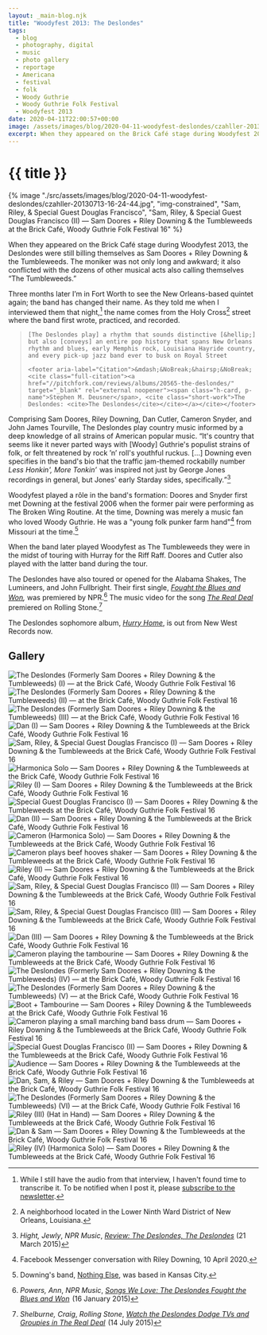 ```yaml
---
layout: _main-blog.njk
title: "Woodyfest 2013: The Deslondes"
tags: 
  - blog
  - photography, digital
  - music
  - photo gallery
  - reportage
  - Americana
  - festival
  - folk
  - Woody Guthrie
  - Woody Guthrie Folk Festival
  - Woodyfest 2013
date: 2020-04-11T22:00:57+00:00
image: /assets/images/blog/2020-04-11-woodyfest-deslondes/czahller-20130713-16-24-44.jpgczahller-20130713-17-52-12.jpg
excerpt: When they appeared on the Brick Café stage during Woodyfest 2013, the Deslondes were still billing themselves as Sam Doores + Riley Downing &amp; the Tumbleweeds.
---
```

<!-- markdownlint-disable MD025 -->
# {{ title }}

<!-- markdownlint-enable MD025 --><mpb-dialog-img>

{% image "./src/assets/images/blog/2020-04-11-woodyfest-deslondes/czahller-20130713-16-24-44.jpg", "img-constrained", "Sam, Riley, & Special Guest Douglas Francisco", "Sam, Riley, & Special Guest Douglas Francisco (II) — Sam Doores + Riley Downing & the Tumbleweeds at the Brick Café, Woody Guthrie Folk Festival 16" %}</mpb-dialog-img>

When they appeared on the <span class="h-card p-organization">Brick Caf&eacute;</span> stage during Woodyfest <time datetime="2013-07-13T16:00-5:00">2013</time>, the <span class="h-card p-organization">Deslondes</span> were still billing themselves as <span class="h-card p-organization">Sam Doores + Riley Downing &amp; the Tumbleweeds.</span> The moniker was not only long and awkward; it also conflicted with the dozens of other musical acts also calling themselves “The Tumbleweeds.”

<time datetime="2013-09-28T18:00-5:00">Three months</time> later I’m in Fort Worth to see the New Orleans-based quintet again; the band has changed their name. As they told me when I interviewed them that night,[^1] the name comes from the Holy Cross[^2] street where the band first wrote, practiced, and recorded.

<blockquote cite="//pitchfork.com/reviews/albums/20565-the-deslondes/">

    [The Deslondes play] a rhythm that sounds distinctive [&hellip;] but also [conveys] an entire pop history that spans New Orleans rhythm and blues, early Memphis rock, Louisiana Hayride country, and every pick-up jazz band ever to busk on Royal Street

    <footer aria-label="Citation">&mdash;&NoBreak;&hairsp;&NoBreak;<cite class="full-citation"><a href="//pitchfork.com/reviews/albums/20565-the-deslondes/" target="_blank" rel="external noopener"><span class="h-card, p-name">Stephen M. Deusner</span>, <cite class="short-work">The Deslondes: <cite>The Deslondes</cite></cite></a></cite></footer>
</blockquote>

Comprising <span class="h-card p-name">Sam Doores</span>, <span class="h-card p-name">Riley Downing</span>, <span class="h-card p-name">Dan Cutler</span>, <span class="h-card p-name">Cameron Snyder</span>, and <span class="h-card p-name">John James Tourville</span>, The Deslondes play country music informed by a deep knowledge of all strains of American popular music. <q>It's country that seems like it never parted ways with [Woody] Guthrie's populist strains of folk, or felt threatened by rock &rsquo;n&rsquo; roll's youthful ruckus. [&hellip;] Downing even specifies in the band's bio that the traffic jam-themed rockabilly number <cite class="short-work">Less Honkin', More Tonkin&rsquo;&NoBreak;&hairsp;</cite> was inspired not just by George Jones recordings in general, but Jones' early Starday sides, specifically.</q>[^3]

Woodyfest played a r&ocirc;le in the band's formation: Doores and Snyder first met Downing at the festival <time datetime="2006-07">2006</time> when the former pair were performing as <span class="h-card p-organization">The Broken Wing Routine</span>. At the time, Downing was merely a music fan who loved Woody Guthrie. He was a "young folk punker farm hand"[^4] from Missouri at the time.[^5]

When the band later played Woodyfest as The Tumbleweeds they were in the midst of touring with <span class="h-card p-organization">Hurray for the Riff Raff</span>. Doores and Cutler also played with the latter band during the tour.

The Deslondes have also toured or opened for the <span class="h-card p-organization">Alabama Shakes</span>, <span class="h-card p-organization">The Lumineers</span>, and <span class="h-card p-name">John Fullbright</span>. Their first single, <cite class="short-work"><a href="//geo.music.apple.com/us/album/fought-the-blues-and-won-yum-yum-single/1436938689?mt=1&app=music&at=10ldhk" target="_blank" rel="external noopener">Fought the Blues and Won</a>,</cite> was premiered by <span class="h-card p-organization">NPR</span>.[^6] The music video for the song <cite class="short-work"><a href="//geo.music.apple.com/us/album/the-real-deal/1436829892?i=1436830041&mt=1&app=music&at=10ldhk" target="_blank" rel="external noopener">The Real Deal</a></cite> premiered on <span class="h-card p-organization">Rolling Stone</span>.[^7]</p>

The Deslondes sophomore album, <cite><a href="//geo.music.apple.com/us/album/hurry-home/1436938021?mt=1&app=music&at=10ldhk" target="_blank" rel="external noopener">Hurry Home</a></cite>, is out from <span class="h-card p-organization">New West Records</span> now.

[^1]: While I still have the audio from that interview, I haven't found time to transcribe it. To be notified when I post it, please [subscribe to the newsletter](/contact/newsletter).

[^2]: A neighborhood located in the Lower Ninth Ward District of New Orleans, Louisiana.

[^3]: <cite class="h-card p-name full-citation">Hight, Jewly</cite>, <cite>NPR Music</cite>, <cite class="short-work"><a href="https://www.npr.org/2015/05/31/410046950/first-listen-the-deslondes-the-deslondes" target="_blank" rel="external noopener">Review: The Deslondes, <cite>The Deslondes</cite></a></cite> (<time datetime="2015-05-31T11:03-4:00">21 March 2015</time>)

[^4]: Facebook Messenger conversation with Riley Downing, <time datetime="2020-04-10">10 April 2020.</time>

[^5]: Downing's band, <span class="h-card p-organization"><a href="https://youtu.be/h4eF4QF9DaE" target="_blank" rel="external noopener">Nothing Else</a></span>, was based in Kansas City.

[^6]: <cite class="h-card p-name full-citation">Powers, Ann</cite>, <cite>NPR Music</cite>, <cite class="short-work"><a href="https://www.npr.org/2015/01/16/377747322/the-deslondes-fought-the-blues-and-won" target="_blank" rel="external noopener">Songs We Love: The Deslondes <cite class="short-work">Fought the Blues and Won</cite></a>&NoBreak;&hairsp;&NoBreak;</cite> (<time datetime="2015-01-16T14:00-5:00">16 January 2015</time>)

[^7]: <cite class="h-card p-name full-citation">Shelburne, Craig</cite>, <cite>Rolling Stone</cite>, <cite class="short-work"><a href="https://www.rollingstone.com/music/music-country/watch-the-deslondes-dodge-tvs-and-groupies-in-real-deal-video-161564/" target="_blank" rel="external noopener">Watch the Deslondes Dodge <abbr>TV</abbr>s and Groupies in <cite class="short-work">The Real Deal</cite></a>&NoBreak;&hairsp;&NoBreak;</cite> (<time datetime="2015-07-14T13:53-4:00">14 July 2015</time>)

## Gallery

<mpb-dialog-gallery hint rel cols="8">
  
  ![The Deslondes (Formerly Sam Doores + Riley Downing & the Tumbleweeds) (I) — at the Brick Café, Woody Guthrie Folk Festival 16](/assets/images/blog/2020-04-11-woodyfest-deslondes/czahller-20130713-16-13-01.jpg)
  ![The Deslondes (Formerly Sam Doores + Riley Downing & the Tumbleweeds) (II) — at the Brick Café, Woody Guthrie Folk Festival 16](/assets/images/blog/2020-04-11-woodyfest-deslondes/czahller-20130713-16-13-20.jpg)
  ![The Deslondes (Formerly Sam Doores + Riley Downing & the Tumbleweeds) (III) — at the Brick Café, Woody Guthrie Folk Festival 16](/assets/images/blog/2020-04-11-woodyfest-deslondes/czahller-20130713-16-14-06.jpg)
  ![Dan (I) — Sam Doores + Riley Downing & the Tumbleweeds at the Brick Café, Woody Guthrie Folk Festival 16](/assets/images/blog/2020-04-11-woodyfest-deslondes/czahller-20130713-16-15-07.jpg)
  ![Sam, Riley, & Special Guest Douglas Francisco (I) — Sam Doores + Riley Downing & the Tumbleweeds at the Brick Café, Woody Guthrie Folk Festival 16](/assets/images/blog/2020-04-11-woodyfest-deslondes/czahller-20130713-16-16-04.jpg)
  ![Harmonica Solo — Sam Doores + Riley Downing & the Tumbleweeds at the Brick Café, Woody Guthrie Folk Festival 16](/assets/images/blog/2020-04-11-woodyfest-deslondes/czahller-20130713-16-16-22.jpg)
  ![Riley (I) — Sam Doores + Riley Downing & the Tumbleweeds at the Brick Café, Woody Guthrie Folk Festival 16](/assets/images/blog/2020-04-11-woodyfest-deslondes/czahller-20130713-16-17-39.jpg)
  ![Special Guest Douglas Francisco (I) — Sam Doores + Riley Downing & the Tumbleweeds at the Brick Café, Woody Guthrie Folk Festival 16](/assets/images/blog/2020-04-11-woodyfest-deslondes/czahller-20130713-16-17-51.jpg)
  ![Dan (II) — Sam Doores + Riley Downing & the Tumbleweeds at the Brick Café, Woody Guthrie Folk Festival 16](/assets/images/blog/2020-04-11-woodyfest-deslondes/czahller-20130713-16-20-07.jpg)
  ![Cameron (Harmonica Solo) — Sam Doores + Riley Downing & the Tumbleweeds at the Brick Café, Woody Guthrie Folk Festival 16](/assets/images/blog/2020-04-11-woodyfest-deslondes/czahller-20130713-16-21-46.jpg)
  ![Cameron plays beef hooves shaker — Sam Doores + Riley Downing & the Tumbleweeds at the Brick Café, Woody Guthrie Folk Festival 16](/assets/images/blog/2020-04-11-woodyfest-deslondes/czahller-20130713-16-23-03.jpg)
  ![Riley (II) — Sam Doores + Riley Downing & the Tumbleweeds at the Brick Café, Woody Guthrie Folk Festival 16](/assets/images/blog/2020-04-11-woodyfest-deslondes/czahller-20130713-16-24-12.jpg)
  ![Sam, Riley, & Special Guest Douglas Francisco (II) — Sam Doores + Riley Downing & the Tumbleweeds at the Brick Café, Woody Guthrie Folk Festival 16](/assets/images/blog/2020-04-11-woodyfest-deslondes/czahller-20130713-16-24-44.jpg)
  ![Sam, Riley, & Special Guest Douglas Francisco (III) — Sam Doores + Riley Downing & the Tumbleweeds at the Brick Café, Woody Guthrie Folk Festival 16](/assets/images/blog/2020-04-11-woodyfest-deslondes/czahller-20130713-16-24-49.jpg)
  ![Dan (III) — Sam Doores + Riley Downing & the Tumbleweeds at the Brick Café, Woody Guthrie Folk Festival 16](/assets/images/blog/2020-04-11-woodyfest-deslondes/czahller-20130713-16-25-06.jpg)
  ![Cameron playing the tambourine — Sam Doores + Riley Downing & the Tumbleweeds at the Brick Café, Woody Guthrie Folk Festival 16](/assets/images/blog/2020-04-11-woodyfest-deslondes/czahller-20130713-16-25-41.jpg)
  ![The Deslondes (Formerly Sam Doores + Riley Downing & the Tumbleweeds) (IV) — at the Brick Café, Woody Guthrie Folk Festival 16](/assets/images/blog/2020-04-11-woodyfest-deslondes/czahller-20130713-16-27-11.jpg)
  ![The Deslondes (Formerly Sam Doores + Riley Downing & the Tumbleweeds) (V) — at the Brick Café, Woody Guthrie Folk Festival 16](/assets/images/blog/2020-04-11-woodyfest-deslondes/czahller-20130713-16-28-23.jpg)
  ![Boot + Tambourine — Sam Doores + Riley Downing & the Tumbleweeds at the Brick Café, Woody Guthrie Folk Festival 16](/assets/images/blog/2020-04-11-woodyfest-deslondes/czahller-20130713-16-31-20.jpg)
  ![Cameron playing a small marching band bass drum — Sam Doores + Riley Downing & the Tumbleweeds at the Brick Café, Woody Guthrie Folk Festival 16](/assets/images/blog/2020-04-11-woodyfest-deslondes/czahller-20130713-16-34-20.jpg)
  ![Special Guest Douglas Francisco (II) — Sam Doores + Riley Downing & the Tumbleweeds at the Brick Café, Woody Guthrie Folk Festival 16](/assets/images/blog/2020-04-11-woodyfest-deslondes/czahller-20130713-16-34-52.jpg)
  ![Audience — Sam Doores + Riley Downing & the Tumbleweeds at the Brick Café, Woody Guthrie Folk Festival 16](/assets/images/blog/2020-04-11-woodyfest-deslondes/czahller-20130713-16-40-37.jpg)
  ![Dan, Sam, & Riley — Sam Doores + Riley Downing & the Tumbleweeds at the Brick Café, Woody Guthrie Folk Festival 16](/assets/images/blog/2020-04-11-woodyfest-deslondes/czahller-20130713-16-43-03.jpg)
  ![The Deslondes (Formerly Sam Doores + Riley Downing & the Tumbleweeds) (VI) — at the Brick Café, Woody Guthrie Folk Festival 16](/assets/images/blog/2020-04-11-woodyfest-deslondes/czahller-20130713-16-43-52.jpg)
  ![Riley (III) (Hat in Hand) — Sam Doores + Riley Downing & the Tumbleweeds at the Brick Café, Woody Guthrie Folk Festival 16](/assets/images/blog/2020-04-11-woodyfest-deslondes/czahller-20130713-16-52-15.jpg)
  ![Dan & Sam — Sam Doores + Riley Downing & the Tumbleweeds at the Brick Café, Woody Guthrie Folk Festival 16](/assets/images/blog/2020-04-11-woodyfest-deslondes/czahller-20130713-16-52-48.jpg)
  ![Riley (IV) (Harmonica Solo) — Sam Doores + Riley Downing & the Tumbleweeds at the Brick Café, Woody Guthrie Folk Festival 16](/assets/images/blog/2020-04-11-woodyfest-deslondes/czahller-20130713-16-55-47.jpg)
</mpb-dialog-gallery>
